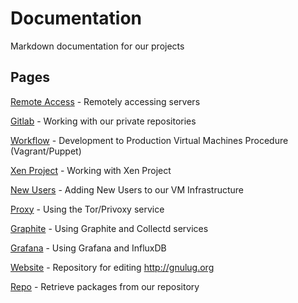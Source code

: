 # Documentation
Markdown documentation for our projects

## Pages
[Remote Access](remote_access.md) - Remotely accessing servers

[Gitlab](gitlab.md) - Working with our private repositories

[Workflow](workflow.md) - Development to Production Virtual Machines Procedure (Vagrant/Puppet)

[Xen Project](xen.md) - Working with Xen Project

[New Users](new_users.md) - Adding New Users to our VM Infrastructure

[Proxy](proxy.md) - Using the Tor/Privoxy service

[Graphite](graphite.md) - Using Graphite and Collectd services

[Grafana](grafana.md) - Using Grafana and InfluxDB

[Website](website.md) - Repository for editing http://gnulug.org

[Repo](repo.md) - Retrieve packages from our repository
